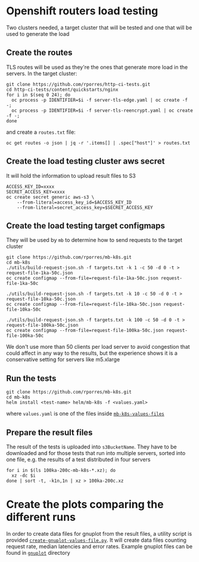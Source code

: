 # Openshift routers load testing

Two clusters needed, a target cluster that will be tested and one that will be used to generate the load

## Create the routes

TLS routes will be used as they're the ones that generate more load in the servers. In the target cluster:

```
git clone https://github.com/rporres/http-ci-tests.git
cd http-ci-tests/content/quickstarts/nginx
for i in $(seq 0 24); do
  oc process -p IDENTIFIER=$i -f server-tls-edge.yaml | oc create -f -;
  oc process -p IDENTIFIER=$i -f server-tls-reencrypt.yaml | oc create -f -;
done
```

and create a `routes.txt` file:
```
oc get routes -o json | jq -r '.items[] | .spec["host"]' > routes.txt
```

## Create the load testing cluster aws secret

It will hold the information to upload result files to S3

```
ACCESS_KEY_ID=xxxx
SECRET_ACCESS_KEY=xxxx
oc create secret generic aws-s3 \
    --from-literal=access_key_id=$ACCESS_KEY_ID
    --from-literal=secret_access_key=$SECRET_ACCESS_KEY
```

## Create the load testing target configmaps

They will be used by `mb` to determine how to send requests to the target cluster

```
git clone https://github.com/rporres/mb-k8s.git
cd mb-k8s
./utils/build-request-json.sh -f targets.txt -k 1 -c 50 -d 0 -t > request-file-1ka-50c.json
oc create configmap --from-file=request-file-1ka-50c.json request-file-1ka-50c

./utils/build-request-json.sh -f targets.txt -k 10 -c 50 -d 0 -t > request-file-10ka-50c.json
oc create configmap --from-file=request-file-10ka-50c.json request-file-10ka-50c

./utils/build-request-json.sh -f targets.txt -k 100 -c 50 -d 0 -t > request-file-100ka-50c.json
oc create configmap --from-file=request-file-100ka-50c.json request-file-100ka-50c
```

We don't use more than 50 clients per load server to avoid congestion that could affect in any way to the results, but the experience shows it is a conservative setting for servers like m5.xlarge

## Run the tests

```
git clone https://github.com/rporres/mb-k8s.git
cd mb-k8s
helm install <test-name> helm/mb-k8s -f <values.yaml>
```
where `values.yaml` is one of the files inside [`mb-k8s-values-files`](mb-k8s-values-files)

## Prepare the result files

The result of the tests is uploaded into `s3BucketName`. They have to be downloaded and for those tests that run into multiple servers, sorted into one file, e.g. the results of a test distributed in four servers

```
for i in $(ls 100ka-200c-mb-k8s-*.xz); do
  xz -dc $i
done | sort -t, -k1n,1n | xz > 100ka-200c.xz
```

# Create the plots comparing the different runs

In order to create data files for gnuplot from the result files, a utility script is provided [`create-gnuplot-values-file.py`](utils/create-gnuplot-values-file.py). It will create data files counting request rate, median latencies and error rates. Example gnuplot files can be found in [`gnuplot`](gnuplot) directory


